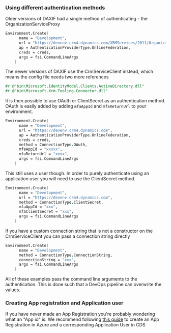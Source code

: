 ### Using different authentication methods
Older versions of DAXIF had a single method of authenticating - the OrganizationServiceProxy
```fsharp
Environment.Create(
      name = "Development",
      url = "https://devenv.crm4.dynamics.com/XRMServices/2011/Organization.svc",
      ap = AuthenticationProviderType.OnlineFederation,
      creds = creds,
      args = fsi.CommandLineArgs
    )
```

The newer versions of DAXIF use the CrmServiceClient instead, which means the config file needs two more references
```fsharp
#r @"bin\Microsoft.IdentityModel.Clients.ActiveDirectory.dll"
#r @"bin\Microsoft.Xrm.Tooling.Connector.dll"
```

It is then possible to use OAuth or ClientSecret as an authentication method. OAuth is easily added by adding `mfaAppId` and `mfaReturnUrl` to your environment.

```fsharp
Environment.Create(
      name = "Development",
      url = "https://devenv.crm4.dynamics.com",
      ap = AuthenticationProviderType.OnlineFederation,
      creds = creds,
      method = ConnectionType.OAuth,
      mfaAppId = "xxxxx",
      mfaReturnUrl = "xxxx",
      args = fsi.CommandLineArgs
    )
```

This still uses a user though. In order to purely authenticate using an application user you will need to use the ClientSecret method.

```fsharp
Environment.Create(
      name = "Development",
      url = "https://devenv.crm4.dynamics.com",
      method = ConnectionType.ClientSecret,
      mfaAppId = "xxx",
      mfaClientSecret = "xxx",
      args = fsi.CommandLineArgs
    )
```

If you have a custom connection string that is not a constructor on the CrmServiceClient you can pass a connection string directly
```fsharp
Environment.Create(
      name = "Development",
      method = ConnectionType.ConnectionString,
      connectionString = "xxx",
      args = fsi.CommandLineArgs
    )
```

All of these examples pass the command line arguments to the authentication. This is done such that a DevOps pipeline can overwrite the values. 

### Creating App registration and Application user
If you have never made an App Registration you're probably wondering what an "App id" is. We recommend following [this guide](https://www.powerobjects.com/blog/2018/05/18/authentication-dynamics-365-using-azure-apps/) to create an App Registration in Azure and a corresponding Application User in CDS